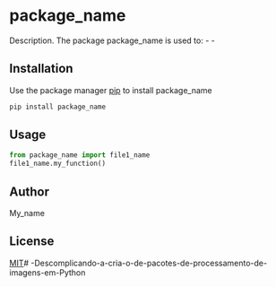 # package_name

Description. 
The package package_name is used to:
	- 
	-

## Installation

Use the package manager [pip](https://pip.pypa.io/en/stable/) to install package_name

```bash
pip install package_name
```

## Usage

```python
from package_name import file1_name
file1_name.my_function()
```

## Author
My_name

## License
[MIT](https://choosealicense.com/licenses/mit/)# -Descomplicando-a-cria-o-de-pacotes-de-processamento-de-imagens-em-Python
